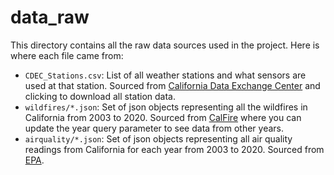 # data_raw
This directory contains all the raw data sources used in the project. Here is where each file came from:

* `CDEC_Stations.csv`: List of all weather stations and what sensors are used at that station. Sourced from [California Data Exchange Center](https://cdec.water.ca.gov/webgis/?appid=cdecstation) and clicking to download all station data.
* `wildfires/*.json`: Set of json objects representing all the wildfires in California from 2003 to 2020. Sourced from [CalFire](https://www.fire.ca.gov/umbraco/Api/IncidentApi/GetIncidents?year=2019) where you can update the year query parameter to see data from other years.
* `airquality/*.json`: Set of json objects representing all air quality readings from California for each year from 2003 to 2020. Sourced from [EPA](https://aqs.epa.gov/aqsweb/documents/data_api.html#sample).
